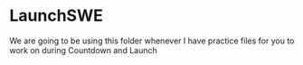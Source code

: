 # LaunchSWE

We are going to be using this folder whenever I have practice files for you to work on during Countdown and Launch
